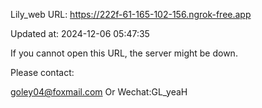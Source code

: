 Lily_web URL: https://222f-61-165-102-156.ngrok-free.app

Updated at: 2024-12-06 05:47:35

If you cannot open this URL, the server might be down.

Please contact: 

goley04@foxmail.com Or Wechat:GL_yeaH